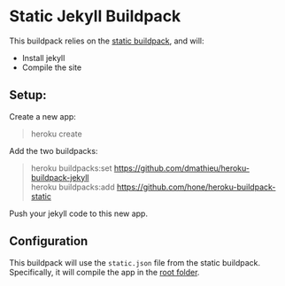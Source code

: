 # Static Jekyll Buildpack

This buildpack relies on the [static buildpack](https://github.com/hone/heroku-buildpack-static), and will:

* Install jekyll
* Compile the site

## Setup:

Create a new app:

> heroku create

Add the two buildpacks:

> heroku buildpacks:set https://github.com/dmathieu/heroku-buildpack-jekyll  
> heroku buildpacks:add https://github.com/hone/heroku-buildpack-static

Push your jekyll code to this new app.

## Configuration

This buildpack will use the `static.json` file from the static buildpack.  
Specifically, it will compile the app in the [root folder](https://github.com/hone/heroku-buildpack-static#root).
